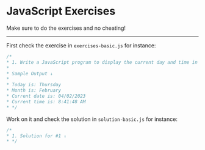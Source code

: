 # JavaScript Exercises

Make sure to do the exercises and no cheating!

-----------------

First check the exercise in `exercises-basic.js` for instance:

```javascript
/*
* 1. Write a JavaScript program to display the current day and time in the following format:
*
* Sample Output ↓
*
* Today is: Thursday
* Month is: February
* Current date is: 04/02/2023
* Current time is: 8:41:48 AM
* */
```
Work on it and check the solution in `solution-basic.js` for instance:

```javascript
/*
* 1. Solution for #1 ↓
* */
```
